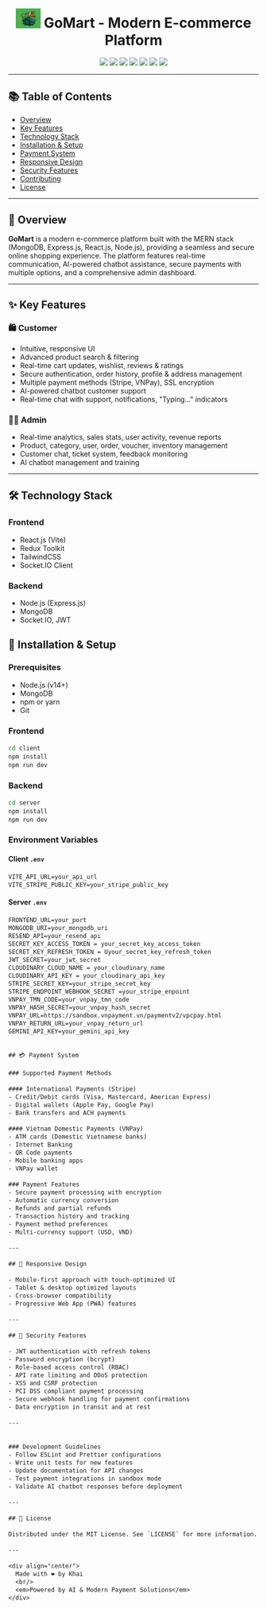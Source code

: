 <div align="center">
  <h1>
  <img src='./client/src/assets/logo_icon.png' width="50"/>
   GoMart - Modern E-commerce Platform</h1>
  <p>
    <img src="https://img.shields.io/badge/MongoDB-4EA94B?style=for-the-badge&logo=mongodb&logoColor=white"/>
    <img src="https://img.shields.io/badge/Express.js-404D59?style=for-the-badge"/>
    <img src="https://img.shields.io/badge/React-20232A?style=for-the-badge&logo=react&logoColor=61DAFB"/>
    <img src="https://img.shields.io/badge/Node.js-43853D?style=for-the-badge&logo=node.js&logoColor=white"/>
    <img src="https://img.shields.io/badge/Redux-593D88?style=for-the-badge&logo=redux&logoColor=white"/>
    <img src="https://img.shields.io/badge/Tailwind_CSS-38B2AC?style=for-the-badge&logo=tailwind-css&logoColor=white"/>
    <img src="https://img.shields.io/badge/Socket.io-010101?style=for-the-badge&logo=socket.io&logoColor=white"/>
  </p>
</div>

---

## 📚 Table of Contents

- [Overview](#-overview)
- [Key Features](#-key-features)
- [Technology Stack](#-technology-stack)
- [Installation & Setup](#-installation--setup)
- [Payment System](#-payment-system)
- [Responsive Design](#-responsive-design)
- [Security Features](#-security-features)
- [Contributing](#-contributing)
- [License](#-license)

---

## 📝 Overview

**GoMart** is a modern e-commerce platform built with the MERN stack (MongoDB, Express.js, React.js, Node.js), providing a seamless and secure online shopping experience. The platform features real-time communication, AI-powered chatbot assistance, secure payments with multiple options, and a comprehensive admin dashboard.

---

## ✨ Key Features

### 🛍️ Customer

- Intuitive, responsive UI
- Advanced product search & filtering
- Real-time cart updates, wishlist, reviews & ratings
- Secure authentication, order history, profile & address management
- Multiple payment methods (Stripe, VNPay), SSL encryption
- AI-powered chatbot customer support
- Real-time chat with support, notifications, "Typing..." indicators

### 👨‍💼 Admin

- Real-time analytics, sales stats, user activity, revenue reports
- Product, category, user, order, voucher, inventory management
- Customer chat, ticket system, feedback monitoring
- AI chatbot management and training

---

## 🛠️ Technology Stack

### Frontend

- React.js (Vite)
- Redux Toolkit
- TailwindCSS
- Socket.IO Client

### Backend

- Node.js (Express.js)
- MongoDB
- Socket.IO, JWT


## 🚀 Installation & Setup

### Prerequisites

- Node.js (v14+)
- MongoDB
- npm or yarn
- Git

### Frontend

```bash
cd client
npm install
npm run dev
```

### Backend

```bash
cd server
npm install
npm run dev
```

### Environment Variables

#### Client `.env`
```env
VITE_API_URL=your_api_url
VITE_STRIPE_PUBLIC_KEY=your_stripe_public_key
```

#### Server `.env`
```env
FRONTEND_URL=your_port
MONGODB_URI=your_mongodb_uri
RESEND_API=your_resend_api
SECRET_KEY_ACCESS_TOKEN = your_secret_key_access_token
SECRET_KEY_REFRESH_TOKEN = Uyour_secret_key_refresh_token
JWT_SECRET=your_jwt_secret
CLOUDINARY_CLOUD_NAME = your_cloudinary_name
CLOUDINARY_API_KEY = your_cloudinary_api_key
STRIPE_SECRET_KEY=your_stripe_secret_key
STRIPE_ENDPOINT_WEBHOOK_SECRET =your_stripe_enpoint
VNPAY_TMN_CODE=your_vnpay_tmn_code
VNPAY_HASH_SECRET=your_vnpay_hash_secret
VNPAY_URL=https://sandbox.vnpayment.vn/paymentv2/vpcpay.html
VNPAY_RETURN_URL=your_vnpay_return_url
GEMINI_API_KEY=your_gemini_api_key


## 💳 Payment System

### Supported Payment Methods

#### International Payments (Stripe)
- Credit/Debit cards (Visa, Mastercard, American Express)
- Digital wallets (Apple Pay, Google Pay)
- Bank transfers and ACH payments

#### Vietnam Domestic Payments (VNPay)
- ATM cards (Domestic Vietnamese banks)
- Internet Banking
- QR Code payments
- Mobile banking apps
- VNPay wallet

### Payment Features
- Secure payment processing with encryption
- Automatic currency conversion
- Refunds and partial refunds
- Transaction history and tracking
- Payment method preferences
- Multi-currency support (USD, VND)

---

## 📱 Responsive Design

- Mobile-first approach with touch-optimized UI
- Tablet & desktop optimized layouts
- Cross-browser compatibility
- Progressive Web App (PWA) features

---

## 🔐 Security Features

- JWT authentication with refresh tokens
- Password encryption (bcrypt)
- Role-based access control (RBAC)
- API rate limiting and DDoS protection
- XSS and CSRF protection
- PCI DSS compliant payment processing
- Secure webhook handling for payment confirmations
- Data encryption in transit and at rest

---


### Development Guidelines
- Follow ESLint and Prettier configurations
- Write unit tests for new features
- Update documentation for API changes
- Test payment integrations in sandbox mode
- Validate AI chatbot responses before deployment

---

## 📄 License

Distributed under the MIT License. See `LICENSE` for more information.

---

<div align="center">
  Made with ❤️ by Khai
  <br/>
  <em>Powered by AI & Modern Payment Solutions</em>
</div>